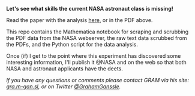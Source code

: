 <strong>Let's see what skills the current NASA astronaut class is missing!</strong>

Read the paper with the analysis <a href=http://gra.m-gan.sl/astroHack.pdf> here</a>, or in the PDF above.

This repo contains the Mathematica notebook for scraping and scrubbing the PDF data from the NASA webserver, the raw text data scrubbed from the PDFs, and the Python script for the data analysis.

Once (if) I get to the point where this experiment has discovered some interesting information, I'll publish it @NASA and on the web so that both NASA and astronaut applicants have the deets.

<i>If you have any questions or comments please contact GRAM via his site: <a href=http://gra.m-gan.sl>gra.m-gan.sl</a>, or on Twitter <a href=www.twitter.com/grahamganssle>@GrahamGanssle</a>.</i>
